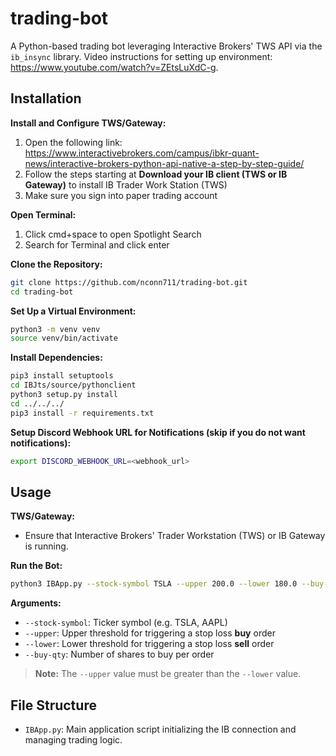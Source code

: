 # trading-bot

A Python-based trading bot leveraging Interactive Brokers' TWS API via the `ib_insync` library. Video instructions for setting up environment: https://www.youtube.com/watch?v=ZEtsLuXdC-g.

## Installation

**Install and Configure TWS/Gateway:**
1. Open the following link: https://www.interactivebrokers.com/campus/ibkr-quant-news/interactive-brokers-python-api-native-a-step-by-step-guide/
2. Follow the steps starting at **Download your IB client (TWS or IB Gateway)** to install IB Trader Work Station (TWS)
3. Make sure you sign into paper trading account

**Open Terminal:**
1. Click cmd+space to open Spotlight Search
2. Search for Terminal and click enter

**Clone the Repository:**
```bash
git clone https://github.com/nconn711/trading-bot.git
cd trading-bot
```

**Set Up a Virtual Environment:**
```bash
python3 -m venv venv
source venv/bin/activate
```

**Install Dependencies:**
```bash
pip3 install setuptools
cd IBJts/source/pythonclient
python3 setup.py install
cd ../../../
pip3 install -r requirements.txt
```

**Setup Discord Webhook URL for Notifications (skip if you do not want notifications):**
```bash
export DISCORD_WEBHOOK_URL=<webhook_url>
```

## Usage

**TWS/Gateway:**

- Ensure that Interactive Brokers' Trader Workstation (TWS) or IB Gateway is running.

**Run the Bot:**

```bash
python3 IBApp.py --stock-symbol TSLA --upper 200.0 --lower 180.0 --buy-qty 10
```

**Arguments:**

- `--stock-symbol`: Ticker symbol (e.g. TSLA, AAPL)
- `--upper`: Upper threshold for triggering a stop loss **buy** order
- `--lower`: Lower threshold for triggering a stop loss **sell** order
- `--buy-qty`: Number of shares to buy per order

> **Note:** The `--upper` value must be greater than the `--lower` value.


## File Structure

- `IBApp.py`: Main application script initializing the IB connection and managing trading logic.
